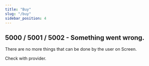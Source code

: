 ```yaml
---
title: "Buy"
slug: "/buy"
sidebar_position: 4
---
```


## 5000 / 5001 / 5002 - Something went wrong.

There are no more things that can be done by the user on Screen.

Check with provider.